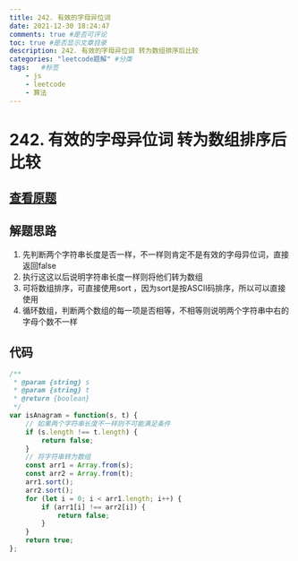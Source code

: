 ```yaml
---
title: 242. 有效的字母异位词
date: 2021-12-30 18:24:47
comments: true #是否可评论
toc: true #是否显示文章目录
description: 242. 有效的字母异位词 转为数组排序后比较
categories: "leetcode题解" #分类
tags:   #标签
    - js
    - leetcode
    - 算法
---
```


# 242. 有效的字母异位词 转为数组排序后比较
## [查看原题](https://leetcode-cn.com/problems/valid-anagram/)
## 解题思路
1. 先判断两个字符串长度是否一样，不一样则肯定不是有效的字母异位词，直接返回false
2. 执行这这以后说明字符串长度一样则将他们转为数组
3. 可将数组排序，可直接使用sort ，因为sort是按ASCII码排序，所以可以直接使用
4. 循环数组，判断两个数组的每一项是否相等，不相等则说明两个字符串中右的字母个数不一样

## 代码

```javascript
/**
 * @param {string} s
 * @param {string} t
 * @return {boolean}
 */
var isAnagram = function(s, t) {
    // 如果两个字符串长度不一样则不可能满足条件
    if (s.length !== t.length) {
        return false;
    }
    // 将字符串转为数组
    const arr1 = Array.from(s);
    const arr2 = Array.from(t);
    arr1.sort();
    arr2.sort();
    for (let i = 0; i < arr1.length; i++) {
        if (arr1[i] !== arr2[i]) {
            return false;
        }
    }
    return true;
};
```